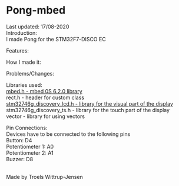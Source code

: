 # Pong-mbed
Last updated: 17/08-2020<br/>
Introduction:<br/>
I made Pong for the STM32F7-DISCO EC

Features:<br/>


How I made it:<br/>


Problems/Changes:<br/>


Libraries used:<br/>
<a href="https://github.com/ARMmbed/mbed-os.git">mbed.h - mbed 0S 6.2.0 library</a><br/>
rect.h - header for custom class<br/>
<a href="https://os.mbed.com/teams/ST/code/BSP_DISCO_F746NG/">stm32746g_discovery_lcd.h - library for the visual part of the display</a><br/> 
stm32746g_discovery_ts.h - library for the touch part of the display<br/>
vector - library for using vectors


Pin Connections:<br/>
Devices have to be connected to the following pins<br/>
Button: D4<br/>
Potentiometer 1: A0<br/>
Potentiometer 2: A1<br/>
Buzzer: D8<br/>

<br/>
Made by Troels Wittrup-Jensen
